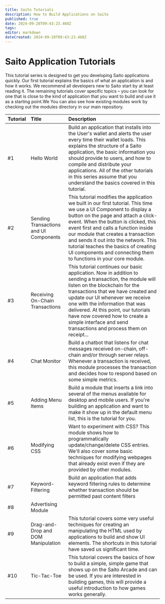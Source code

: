 ```yaml
---
title: Saito Tutorials
description: How to Build Applications on Saito
published: true
date: 2024-09-28T09:43:23.468Z
tags: 
editor: markdown
dateCreated: 2024-09-28T09:43:23.468Z
---
```


# Saito Application Tutorials

This tutorial series is designed to get you developing Saito applications quickly. Our first tutorial explains the basics of what an application is and how it works. We recommend all developers new to Saito start by at least reading it. The remaining tutorials cover specific topics – you can look for one that is close to the kind of application that you want to build and use it as a starting point.We  You can also see how existing modules work by checking out the modules directory in our main repository.

| Tutorial    | Title | Description |
|:----------- |:----- |:----------- |
| #1          | Hello World | Build an application that installs into the User's wallet and alerts the user every time their wallet loads. This explains the structure of a Saito application, the basic information you should provide to users, and how to compile and distribute your applications. All of the other tutorials in this series assume that you understand the basics covered in this tutorial. |
| #2          | Sending Transactions and UI Components | This tutorial modifies the application we built in our first tutorial. This time we use a UI Component to display a button on the page and attach a click-event. When the button is clicked, this event first and calls a function inside our module that creates a transaction and sends it out into the network. This tutorial teaches the basics of creating UI components and connecting them to functions in your core module. |
| #3          | Receiving On-Chain Transactions | This tutorial continues our basic application. Now in addition to sending a transaction, the module will listen on the blockchain for the transactions that we have created and update our UI whenever we receive one with the information that was delivered. At this point, our tutorials have now covered how to create a simple interface and send transactions and process them on receipt... |
| #4          | Chat Monitor | Build a chatbot that listens for chat messages received on-chain, off-chain and/or through server relays. Whenever a transaction is received, this module processes the transaction and decides how to respond based on some simple metrics. |
| #5          | Adding Menu Items | Build a module that inserts a link into several of the menus available for desktop and mobile users. If you're building an application and want to make it show up in the default menu list, this is the tutorial for you. |
| #6          | Modifying CSS | Want to experiment with CSS? This module shows how to programmatically update/change/delete CSS entries. We'll also cover some basic techniques for modifying webpages that already exist even if they are provided by other modules. |
| #7          | Keyword-Filtering | Build an application that adds keyword filtering rules to determine whether transaction should be permitted past content filters  |
| #8          | Advertising Module |  |
| #9          | Drag-and-Drop and DOM Manipulation | This tutorial covers some very useful techniques for creating an manipulating the HTML used by applications to build and show UI elements. The shortcuts in this tutorial have saved us significant time. |
| #10          | Tic-Tac-Toe | This tutorial covers the basics of how to build a simple, simple game that shows up on the Saito Arcade and can be used. If you are interested in building games, this will provide a useful introduction to how games works generally.  |

